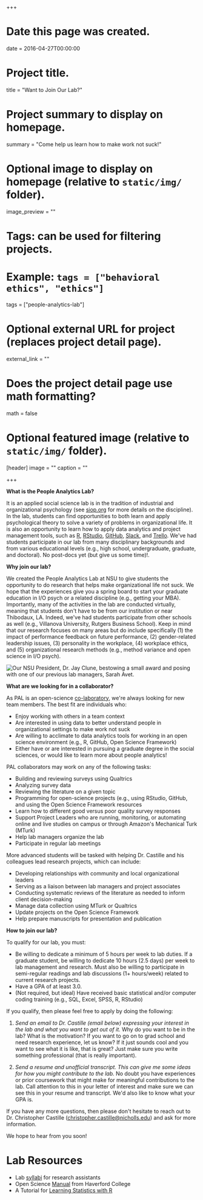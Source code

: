 +++
# Date this page was created.
date = 2016-04-27T00:00:00

# Project title.
title = "Want to Join Our Lab?"

# Project summary to display on homepage.
summary = "Come help us learn how to make work not suck!"

# Optional image to display on homepage (relative to `static/img/` folder).
image_preview = ""

# Tags: can be used for filtering projects.
# Example: `tags = ["behavioral ethics", "ethics"]`
tags = ["people-analytics-lab"]

# Optional external URL for project (replaces project detail page).
external_link = ""

# Does the project detail page use math formatting?
math = false

# Optional featured image (relative to `static/img/` folder).
[header]
image = ""
caption = ""

+++

**What is the People Analytics Lab?**

It is an applied social science lab is in the tradition of industrial and organizational psychology (see [siop.org](https://www.siop.org) for more details on the discipline). In the lab, students can find opportunities to both learn and apply psychological theory to solve a variety of problems in organizational life. It is also an opportunity to learn how to apply data analytics and project management tools, such as [R](https://www.r-project.org/), [RStudio](https://www.rstudio.com/), [GitHub](https://github.com), [Slack](https://slack.com), and [Trello](https://slack.com). We've had students participate in our lab from many disciplinary backgrounds and from various educational levels (e.g., high school, undergraduate, graduate, and doctoral). No post-docs yet (but give us some time)!.

**Why join our lab?**

We created the People Analytics Lab at NSU to give students the opportunity to do research that helps make organizational life not suck. We hope that the experiences give you a spring board to start your graduate education in I/O psych or a related discipline (e.g., getting your MBA). Importantly, many of the activities in the lab are conducted virtually, meaning that students don't have to be from our institution or near Thibodaux, LA. Indeed, we've had students participate from other schools as well (e.g., Villanova University, Rutgers Business School). Keep in mind that our research focuses on many areas but do include specifically (1) the impact of performance feedback on future performance, (2) gender-related leadership issues, (3) personality in the workplace, (4) workplace ethics, and (5) organizational research methods (e.g., method variance and open science in I/O psych). 

![Our NSU President, Dr. Jay Clune, bestowing a small award and posing with one of our previous lab managers, Sarah Avet.](/project/the-people-analytics-lab_files/Sarah-with-Jay-Clune.jpg)

**What are we looking for in a collaborator?**

As PAL is an open-science [co-laboratory](https://en.wikipedia.org/wiki/Collaboratory), we're always looking for new team members. The best fit are individuals who:

* Enjoy working with others in a team context
* Are interested in using data to better understand people in organizational settings to make work not suck
* Are willing to acclimate to data analytics tools for working in an open science environment (e.g., R, GitHub, Open Science Framework) 
* Either have or are interested in pursuing a graduate degree in the social sciences, or would like to learn more about people analytics! 

PAL collaborators may work on any of the following tasks:

* Building and reviewing surveys using Qualtrics
* Analyzing survey data
* Reviewing the literature on a given topic
* Programming for open-science projects (e.g., using RStudio, GitHub, and using the Open Science Framework resources
* Learn how to different good versus poor quality survey responses
* Support Project Leaders who are running, monitoring, or automating online and live studies on campus or through Amazon's Mechanical Turk (MTurk)
* Help lab managers organize the lab
* Participate in regular lab meetings

More advanced students will be tasked with helping Dr. Castille and his colleagues lead research projects, which can include:

* Developing relationships with community and local organizational leaders
* Serving as a liaison between lab managers and project associates
* Conducting systematic reviews of the literature as needed to inform client decision-making
* Manage data collection using MTurk or Qualtrics
* Update projects on the Open Science Framework
* Help prepare manuscripts for presentation and publication

**How to join our lab?**

To qualify for our lab, you must:

* Be willing to dedicate a minimum of 5 hours per week to lab duties. If a graduate student, be willing to dedicate 10 hours (2.5 days) per week to lab management and research. Must also be willing to participate in semi-regular readings and lab discussions (1+ hours/week) related to current research projects.
* Have a GPA of at least 3.0.
* (Not required, but ideal) Have received basic statistical and/or computer coding training (e.g., SQL, Excel, SPSS, R, RStudio)

If you qualify, then please feel free to apply by doing the following:

1. *Send an email to Dr. Castille (email below) expressing your interest in the lab and what you want to get out of it.* Why do you want to be in the lab? What is the motivation? If you want to go on to grad school and need research experience, let us know? If it just sounds cool and you want to see what it is like, that is great? Just make sure you write something professional (that is really important).

2. *Send a resume and unofficial transcript. This can give me some ideas for how you might contribute to the lab.* No doubt you have experiences or prior coursework that might make for meaningful contributions to the lab. Call attention to this in your letter of interest and make sure we can see this in your resume and transcript. We'd also like to know what your GPA is.

If you have any more questions, then please don't hesitate to reach out to Dr. Christopher Castille (christopher.castille@nicholls.edu) and ask for more information.

We hope to hear from you soon!

# Lab Resources

* Lab [syllabi](https://docs.google.com/document/d/136ErjOM1SNroW-XGtb2x4k9FdZG8FQw5tsHgqR07pXU/edit?usp=sharing) for research assistants
* Open Science [Manual](https://docs.google.com/document/d/1oMkTCEFtOq_DB0eoNiyk-B5QCgL6sVSF5pVvD1ONZDc/mobilebasic#h.pmed3q71ugip) from Haverford College
* A Tutorial for [Learning Statistics with R](http://www.fon.hum.uva.nl/paul/lot2015/Navarro2014.pdf)

